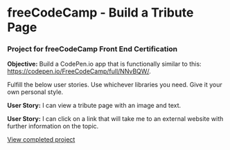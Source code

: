 # freeCodeCamp - Build a Tribute Page
### Project for freeCodeCamp Front End Certification

**Objective:** Build a CodePen.io app that is functionally similar to this: https://codepen.io/FreeCodeCamp/full/NNvBQW/.

Fulfill the below user stories. Use whichever libraries you need. Give it your own personal style.

**User Story:** I can view a tribute page with an image and text.

**User Story:** I can click on a link that will take me to an external website with further information on the topic.

[View completed project](https://sheriallis.github.io/fcc-project-tycho/)
